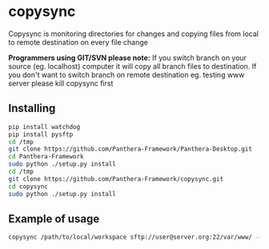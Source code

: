 copysync
========

Copysync is monitoring directories for changes and copying files from local to remote destination on every file change

**Programmers using GIT/SVN please note:** If you switch branch on your source (eg. localhost) computer it will copy all branch files to destination. If you don't want to switch branch on remote destination eg. testing www server please kill copysync first

## Installing

```bash
pip install watchdog
pip install pysftp
cd /tmp
git clone https://github.com/Panthera-Framework/Panthera-Desktop.git
cd Panthera-Framework
sudo python ./setup.py install
cd /tmp
git clone https://github.com/Panthera-Framework/copysync.git
cd copysync
sudo python ./setup.py install
```

## Example of usage

```bash
copysync /path/to/local/workspace sftp://user@server.org:22/var/www/ --password
```
